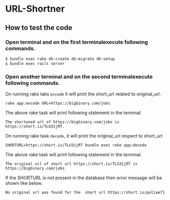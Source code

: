 
# URL-Shortner

## How to test the code

  

### Open terminal and on the first terminalexecute following commands.
```bash
$ bundle exec rake db:create db:migrate db:setup
$ bundle exec rails server
```

### Open another terminal and on the second terminalexecute following commands.

On running rake taks `encode` it will print the short_url related to original_url.
```
rake app:encode URL=https://bigbinary.com/jobs
```
The above rake task will print following statement in the terminal.

```
The shortened url of https://bigbinary.com/jobs is https://short.is/TLU31jRT.

```
On running rake task `decode`, it will print the original_url respect to short_url
```
SHORTURL=https://short.is/TLU31jRT bundle exec rake app:decode 

```

The above rake task will print following statement in the terminal.

```
The original url of short url https://short.is/TLU31jRT is https://bigbinary.com/jobs

```

If the SHORTURL is not present in the database then error message will be shown like below.

```
No original url was found for the  short url https://short.is/poliwe71
```
